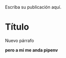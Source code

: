 <!--
.. title: testeando nikola
.. slug: testeando-nikola
.. date: 2018-02-16 15:49:42 UTC-03:00
.. tags: nikola
.. category: tutorial
.. link: 
.. description: 
.. type: text
.. author: lecovi
-->

Escriba su publicación aquí.

# Título

Nuevo párrafo

__pero a mi me anda pipenv__
